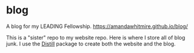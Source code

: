 # blog
A blog for my LEADING Fellowship. https://amandawhitmire.github.io/blog/

This is a "sister" repo to my website repo. Here is where I store all of blog junk. I use the [Distill](https://rstudio.github.io/distill/) package to create both the website and the blog. 
